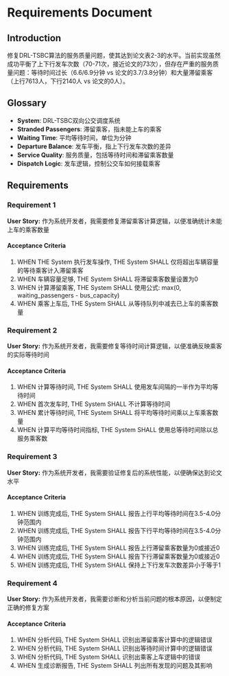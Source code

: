 # Requirements Document

## Introduction

修复DRL-TSBC算法的服务质量问题，使其达到论文表2-3的水平。当前实现虽然成功平衡了上下行发车次数（70-71次，接近论文的73次），但存在严重的服务质量问题：等待时间过长（6.6/6.9分钟 vs 论文的3.7/3.8分钟）和大量滞留乘客（上行7613人，下行2140人 vs 论文的0人）。

## Glossary

- **System**: DRL-TSBC双向公交调度系统
- **Stranded Passengers**: 滞留乘客，指未能上车的乘客
- **Waiting Time**: 平均等待时间，单位为分钟
- **Departure Balance**: 发车平衡，指上下行发车次数的差异
- **Service Quality**: 服务质量，包括等待时间和滞留乘客数量
- **Dispatch Logic**: 发车逻辑，控制公交车如何接载乘客

## Requirements

### Requirement 1

**User Story:** 作为系统开发者，我需要修复滞留乘客计算逻辑，以便准确统计未能上车的乘客数量

#### Acceptance Criteria

1. WHEN THE System 执行发车操作, THE System SHALL 仅将超出车辆容量的等待乘客计入滞留乘客
2. WHEN 车辆容量足够, THE System SHALL 将滞留乘客数量设置为0
3. WHEN 计算滞留乘客, THE System SHALL 使用公式: max(0, waiting_passengers - bus_capacity)
4. WHEN 乘客上车后, THE System SHALL 从等待队列中减去已上车的乘客数量

### Requirement 2

**User Story:** 作为系统开发者，我需要修复等待时间计算逻辑，以便准确反映乘客的实际等待时间

#### Acceptance Criteria

1. WHEN 计算等待时间, THE System SHALL 使用发车间隔的一半作为平均等待时间
2. WHEN 首次发车时, THE System SHALL 不计算等待时间
3. WHEN 累计等待时间, THE System SHALL 将平均等待时间乘以上车乘客数量
4. WHEN 计算平均等待时间指标, THE System SHALL 使用总等待时间除以总服务乘客数

### Requirement 3

**User Story:** 作为系统开发者，我需要验证修复后的系统性能，以便确保达到论文水平

#### Acceptance Criteria

1. WHEN 训练完成后, THE System SHALL 报告上行平均等待时间在3.5-4.0分钟范围内
2. WHEN 训练完成后, THE System SHALL 报告下行平均等待时间在3.5-4.0分钟范围内
3. WHEN 训练完成后, THE System SHALL 报告上行滞留乘客数量为0或接近0
4. WHEN 训练完成后, THE System SHALL 报告下行滞留乘客数量为0或接近0
5. WHEN 训练完成后, THE System SHALL 保持上下行发车次数差异小于等于1

### Requirement 4

**User Story:** 作为系统开发者，我需要诊断和分析当前问题的根本原因，以便制定正确的修复方案

#### Acceptance Criteria

1. WHEN 分析代码, THE System SHALL 识别出滞留乘客计算中的逻辑错误
2. WHEN 分析代码, THE System SHALL 识别出等待时间计算中的逻辑错误
3. WHEN 分析代码, THE System SHALL 识别出乘客上车逻辑中的错误
4. WHEN 生成诊断报告, THE System SHALL 列出所有发现的问题及其影响
